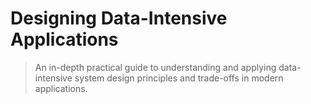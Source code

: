 # Designing Data-Intensive Applications

> An in-depth practical guide to understanding and applying data-intensive system design principles and trade-offs in modern applications.
